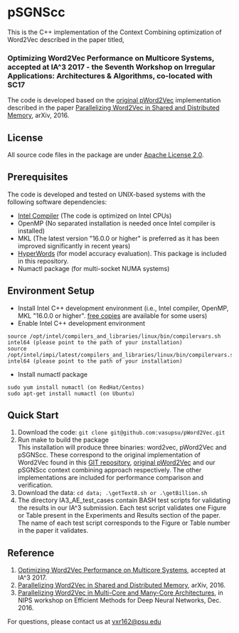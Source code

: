 # pSGNScc
This is the C++ implementation of the Context Combining optimization of Word2Vec described in the paper titled,

### Optimizing Word2Vec Performance on Multicore Systems, accepted at IA^3 2017 - the Seventh Workshop on Irregular Applications: Architectures & Algorithms, co-located with SC17 

The code is developed based on the [original pWord2Vec](https://github.com/IntelLabs/pWord2Vec.git) implementation described in the paper [Parallelizing Word2Vec in Shared and Distributed Memory](https://arxiv.org/abs/1604.04661), arXiv, 2016.

## License
All source code files in the package are under [Apache License 2.0](http://www.apache.org/licenses/LICENSE-2.0).

## Prerequisites
The code is developed and tested on UNIX-based systems with the following software dependencies:

- [Intel Compiler](https://software.intel.com/en-us/qualify-for-free-software) (The code is optimized on Intel CPUs)
- OpenMP (No separated installation is needed once Intel compiler is installed)
- MKL (The latest version "16.0.0 or higher" is preferred as it has been improved significantly in recent years)
- [HyperWords](https://bitbucket.org/omerlevy/hyperwords) (for model accuracy evaluation). This package is included in this repository.
- Numactl package (for multi-socket NUMA systems)

## Environment Setup
* Install Intel C++ development environment (i.e., Intel compiler, OpenMP, MKL "16.0.0 or higher". [free copies](https://software.intel.com/en-us/qualify-for-free-software) are available for some users)
* Enable Intel C++ development environment
```
source /opt/intel/compilers_and_libraries/linux/bin/compilervars.sh intel64 (please point to the path of your installation)
source /opt/intel/impi/latest/compilers_and_libraries/linux/bin/compilervars.sh intel64 (please point to the path of your installation)
```
* Install numactl package
```
sudo yum install numactl (on RedHat/Centos)
sudo apt-get install numactl (on Ubuntu)
```

## Quick Start
1. Download the code: ```git clone git@github.com:vasupsu/pWord2Vec.git```
2. Run make to build the package  
This installation will  produce three binaries: word2vec, pWord2Vec and pSGNScc. These correspond to the original implementation of Word2Vec found in this [GIT repository](https://github.com/dav/word2vec.git), [original pWord2Vec](https://github.com/IntelLabs/pWord2Vec.git) and our pSGNScc context combining approach respectively. The other implementations are included for performance comparison and verification.
3. Download the data: ```cd data; .\getText8.sh or .\getBillion.sh```
4. The directory IA3_AE_test_cases contain BASH test scripts for validating the results in our IA^3 submission. Each test script validates one Figure or Table present in the Experiments and Results section of the paper. The name of each test script corresponds to the Figure or Table number in the paper it validates.

## Reference
1. [Optimizing Word2Vec Performance on Multicore Systems](https://github.com/vasupsu/pWord2Vec), accepted at IA^3 2017.
2. [Parallelizing Word2Vec in Shared and Distributed Memory](https://arxiv.org/abs/1604.04661), arXiv, 2016.
3. [Parallelizing Word2Vec in Multi-Core and Many-Core Architectures](https://arxiv.org/abs/1611.06172), in NIPS workshop on Efficient Methods for Deep Neural Networks, Dec. 2016.

For questions, please contact us at vxr162@psu.edu
